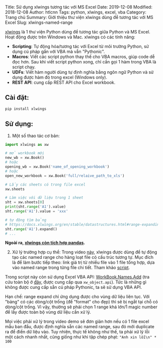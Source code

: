 Title: Sử dụng xlwings tương tác với MS Excel
Date: 2019-12-08
Modified: 2018-12-08
Author: htlcnn
Tags: python, xlwings, excel, vba
Category: Trang chủ
Summary: Giới thiệu thư viện xlwings dùng để tương tác với MS Excel
Slug: xlwings-named-range


[xlwings](https://github.com/xlwings/xlwings) là 1 thư viện Python dùng để tương tác giữa Python và MS Excel. Hoạt động được trên Windows và Mac. xlwings có các tính năng:

- **Scripting**: Tự động hóa/tương tác với Excel từ môi trường Python, sử dụng cú pháp gần với VBA mà vẫn "Pythonic".
- **Macros**: Viết các script python thay thế cho VBA macros, giúp code dễ đọc hơn. Sau khi viết script python xong, chỉ cần gọi 1 hàm trong VBA là script chạy.
- **UDFs**: Viết hàm người dùng tự định nghĩa bằng ngôn ngữ Python và sử dụng được hàm đó trong excel (Windows only).
- **REST API**: cung cấp REST API cho Excel workbook.

## Cài đặt:
```python
pip install xlwings
```
## Sử dụng:
1. Một số thao tác cơ bản:

```python
import xlwings as xw

# mở workbook mới
new_wb = xw.Book()
# hoặc
opening_wb = xw.Book('name_of_opening_workbook')
# hoặc
open_new_workbook = xw.Book('full/relaive_path_to_xls')

# Lấy các sheets có trong file excel 
xw.sheets

# Làm việc với dữ liệu trong 1 sheet
sht = xw.sheets[0]
print(sht.range('A1').value)
sht.range('A1').value = 'xxx'

# tự động tìm bảng
# https://docs.xlwings.org/en/stable/datastructures.html#range-expanding
sht.range('A1').expand()
# ...
```
**Ngoài ra, [xlwings còn tích hợp pandas](https://docs.xlwings.org/en/stable/datastructures.html#pandas-dataframes).**

2. Xử lý trường hợp cụ thể:
Trong video [này](https://www.youtube.com/watch?v=wm7RNejVh8E), xlwings được dùng để tự động tạo các named range cho hàng loạt file có cấu trúc tương tự. Mục đích là để làm bước tiếp theo: link giá trị từ nhiều file vào 1 file tổng hợp, dựa vào named range trong từng file chi tiết. Tham khảo [script](https://gist.github.com/htlcnn/0ddd4e0023e0b623bc0e6006a9f9520c).

Trong script này còn sử dụng Excel VBA API: [WorkBook.Names.Add](https://docs.microsoft.com/en-us/office/vba/api/excel.names.add) (tra cứu toàn bộ ở [đây](https://docs.microsoft.com/en-us/office/vba/api/overview/excel/object-model), được cung cấp qua `xw_object.api`). Tức là những gì không được cung cấp sẵn cú pháp Pythonic, ta sẽ sử dụng VBA API.

Hạn chế: range expand chỉ ứng dụng được cho vùng dữ liệu liên tục. Với "bảng" có các dòng/cột trống (để "format" cho đẹp) thì sẽ bị ngắt tại chỗ có dòng/cột trống. Vì vậy, thường sẽ phải chọn 1 range khá lớn/1 magic number để lấy được toàn bộ vùng dữ liệu cần xử lý.

Mọi việc phải xử lý trong video demo sẽ đơn giản hơn nếu có 1 file excel mẫu ban đầu, được định nghĩa sẵn các named range, sau đó mới duplicate ra để điền dữ liệu vào. Tuy nhiên, thực tế không như thế, ta phải xử lý lỗi một cách nhanh nhất, cũng giống như khi tập chép phạt: `"Anh xin lỗi\n" * 100`